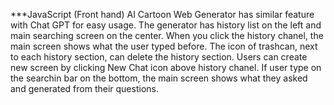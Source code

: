 ***JavaScript (Front hand)
AI Cartoon Web Generator has similar feature with Chat GPT for easy usage. The generator has history list on the left and main searching screen on the center. When you click the history chanel, the main screen shows what the user typed before. The icon of trashcan, next to each history section, can delete the history section. Users can create new screen by clicking New Chat icon above history chanel. If user type on the searchin bar on the bottom, the main screen shows what they asked and generated from their questions.
